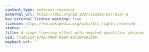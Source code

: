 ```yaml
---
content_type: external-resource
external_url: https://doi.org/10.1007/s11050-017-9137-8
has_external_license_warning: true
license: https://en.wikipedia.org/wiki/All_rights_reserved
status: ''
title: A scope freezing effect with negated quantifier phrases
uid: 751d5224-97d2-4909-baab-9313e4a8139a
wayback_url: ''
---
```

